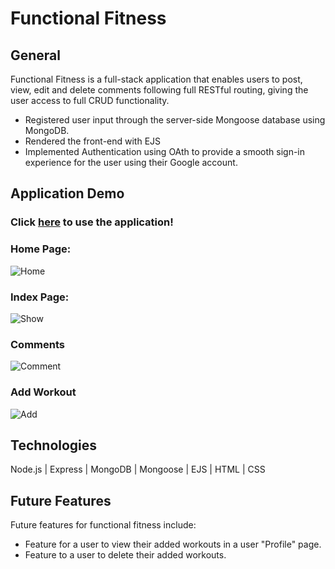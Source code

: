 # Functional Fitness

## General 

Functional Fitness is a full-stack application that enables users to post, view, edit and delete comments following full RESTful routing, giving the user access to full CRUD functionality.

- Registered user input through the server-side Mongoose database using MongoDB.
- Rendered the front-end with EJS
- Implemented Authentication using OAth to provide a smooth sign-in experience for the user using their Google account. 

## Application Demo

### Click <a href="https://functional-fitness.onrender.com/" target="_blank">here</a> to use the application!

### Home Page:

![Home](https://user-images.githubusercontent.com/100250662/195671524-31c306ba-b6f6-4359-9a0c-fb1ba5c9c9f0.gif)

### Index Page:

![Show](https://user-images.githubusercontent.com/100250662/195671611-4d111721-131e-462a-8fe4-5e9c9e8facee.gif)

### Comments

![Comment](https://user-images.githubusercontent.com/100250662/195671670-77e95e67-1669-4c6c-950a-8be0f78d6b79.gif)

### Add Workout

![Add](https://user-images.githubusercontent.com/100250662/195671741-33a010fb-e52c-4474-a967-13d9a2174892.gif)

## Technologies 

Node.js | Express |  MongoDB | Mongoose | EJS | HTML | CSS


## Future Features

Future features for functional fitness include:
- Feature for a user to view their added workouts in a user "Profile" page. 
- Feature to a user to delete their added workouts. 
